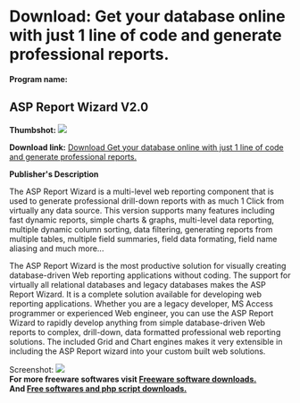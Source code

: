 # Download: Get your database online with just 1 line of code and generate professional reports.

**Program name:**

## ASP Report Wizard V2.0

  
**Thumbshot:** ![](http://www.freewarefiles.com/screenshot/aspreportwiz_md.gif)   
  
**Download link:** [Download Get your database online with just 1 line of code and generate professional reports.](http://freesoftwares.boysofts.com/ASP-Report-Wizard-V_program_20193.html)  
  


**Publisher's Description**  
  


The ASP Report Wizard is a multi-level web reporting component that is used to generate professional drill-down reports with as much 1 Click from virtually any data source. This version supports many features including fast dynamic reports, simple charts & graphs, multi-level data reporting, multiple dynamic column sorting, data filtering, generating reports from multiple tables, multiple field summaries, field data formating, field name aliasing and much more... 

The ASP Report Wizard is the most productive solution for visually creating database-driven Web reporting applications without coding. The support for virtually all relational databases and legacy databases makes the ASP Report Wizard. It is a complete solution available for developing web reporting applications. Whether you are a legacy developer, MS Access programmer or experienced Web engineer, you can use the ASP Report Wizard to rapidly develop anything from simple database-driven Web reports to complex, drill-down, data formatted professional web reporting solutions. The included Grid and Chart engines makes it very extensible in including the ASP Report wizard into your custom built web solutions.

  
  
Screenshot: ![](http://www.freewarefiles.com/screenshot/aspreportwiz.gif)   
**For more freeware softwares visit [Freeware software downloads.](http://freesoftwares.boysofts.com/)**   
**And [Free softwares and php script downloads.](http://www.boysofts.com/)**
